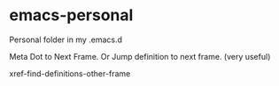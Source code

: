 # emacs-personal
Personal folder in my .emacs.d


Meta Dot to Next Frame. Or Jump definition to next frame. (very useful)

xref-find-definitions-other-frame

